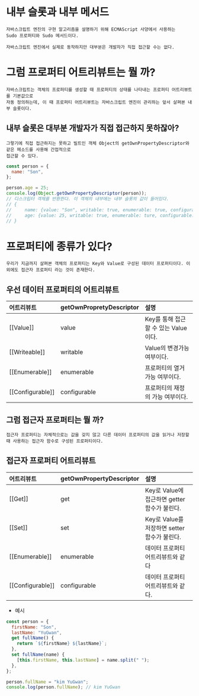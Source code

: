 # 내부 슬롯과 내부 메서드

    자바스크립트 엔진의 구현 알고리즘을 설명하기 위해 ECMAScript 사양에서 사용하는
    Sudo 프로퍼티와 Sudo 메서드이다.

    자바스크립트 엔진에서 실제로 동작하지만 대부분은 개발자가 직접 접근할 수는 없다.

# 그럼 프로퍼티 어트리뷰트는 뭘 까?

    자바스크립트는 객체의 프로퍼티를 생성할 때 프로퍼티의 상태를 나타내는 프로퍼티 어트리뷰트를 기본값으로
    자동 정의하는데, 이 때 프로퍼티 어트리뷰트는 자바스크립트 엔진이 관리하는 앞서 살펴본 내부 슬롯이다.

## 내부 슬롯은 대부분 개발자가 직접 접근하지 못하잖아?

    그렇기에 직접 접근하지는 못하고 빌트인 객체 Object의 getOwnPropertyDescriptor와 같은 메소드를 사용해 간접적으로
    접근할 수 있다.

```javascript
const person = {
  name: "Son",
};

person.age = 25;
console.log(Object.getOwnPropertyDescriptor(person));
// 디스크립터 객체를 반환한다. 이 객체의 내부에는 내부 슬롯의 값이 들어있다.
// {
//     name: {value: "Son", writable: true, enumerable: true, configurable: true},
//     age: {value: 25, writable: true, enumerable: ture, configurable: true},
// }
```

# 프로퍼티에 종류가 있다?

    우리가 지금까지 살펴본 객체의 프로퍼티는 Key와 Value로 구성된 데이터 프로퍼티이다. 이외에도 접근자 프로퍼티 라는 것이 존재한다.

## 우선 데이터 프로퍼티의 어트리뷰트

| 어트리뷰트       | getOwnPropretyDescriptor | 설명                                 |
| :--------------- | :----------------------- | :----------------------------------- |
| [[Value]]        | value                    | Key를 통해 접근할 수 있는 Value이다. |
| [[Writeable]]    | writable                 | Value의 변경가능 여부이다.           |
| [[Enumerable]]   | enumerable               | 프로퍼티의 열거 가능 여부이다.       |
| [[Configurable]] | configurable             | 프로퍼티의 재정의 가능 여부이다.     |

## 그럼 접근자 프로퍼티는 뭘 까?

    접근자 프로퍼티는 자체적으로는 값을 갖지 않고 다른 데이터 프로퍼티의 값을 읽거나 저장할 때 사용하는 접근자 함수로 구성된 프로퍼티이다.

## 접근자 프로퍼티 어트리뷰트

| 어트리뷰트       | getOwnPropertyDescriptor | 설명                                        |
| :--------------- | :----------------------- | :------------------------------------------ |
| [[Get]]          | get                      | Key로 Value에 접근하면 getter함수가 불린다. |
| [[Set]]          | set                      | Key로 Value를 저장하면 setter함수가 불린다. |
| [[Enumerable]]   | enumerable               | 데이터 프로퍼티 어트리뷰트와 같다           |
| [[Configurable]] | configurable             | 데이터 프로퍼티 어트리뷰트와 같다.          |

- 예시

```js
const person = {
  firstName: "Son",
  lastName: "YuGwan",
  get fullName() {
    return `${firstName} ${lastName}`;
  },
  set fullName(name) {
    [this.firstName, this.lastName] = name.split(" ");
  },
};

person.fullName = "kim YuGwan";
console.log(person.fullName); // kim YuGwan
```
